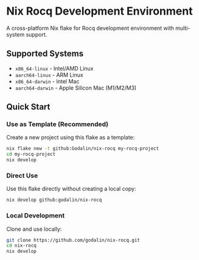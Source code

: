 # Nix Rocq Development Environment

A cross-platform Nix flake for Rocq development environment with multi-system support.

## Supported Systems

- `x86_64-linux` - Intel/AMD Linux
- `aarch64-linux` - ARM Linux
- `x86_64-darwin` - Intel Mac
- `aarch64-darwin` - Apple Silicon Mac (M1/M2/M3)

## Quick Start

### Use as Template (Recommended)

Create a new project using this flake as a template:

```bash
nix flake new -t github:Godalin/nix-rocq my-rocq-project
cd my-rocq-project
nix develop
```

### Direct Use

Use this flake directly without creating a local copy:

```bash
nix develop github:godalin/nix-rocq
```

### Local Development

Clone and use locally:

```bash
git clone https://github.com/godalin/nix-rocq.git
cd nix-rocq
nix develop
```
